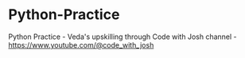 # Python-Practice
Python Practice - Veda's upskilling through Code with Josh channel - https://www.youtube.com/@code_with_josh
